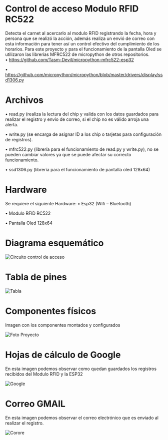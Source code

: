 # Control de acceso Modulo RFID RC522

Detecta el carnet al acercarlo al modulo RFID registrando la fecha, hora y persona que se realizó la acción, además realiza un envió de correo con esta información para tener así un control efectivo del cumplimiento de los horarios. 
Para este proyecto y para el funcionamiento de la pantalla Oled se utilizaron las librerías MFRC522 de micropython de otros repositorios.      
•	https://github.com/Tasm-Devil/micropython-mfrc522-esp32

•	https://github.com/micropython/micropython/blob/master/drivers/display/ssd1306.py

# Archivos

•	read.py (realiza la lectura del chip y valida con los datos guardados para realizar el registro y envío de correo, si el chip no es válido arroja una alerta.

•	write.py (se encarga de asignar ID a los chip o tarjetas para configuración de registros).

•	mfrc522.py (librería para el funcionamiento de read.py y write.py), no se pueden cambiar valores ya que se puede afectar su correcto funcionamiento.

•	ssd1306.py (librería para el funcionamiento de pantalla oled 128x64)

# Hardware
Se requiere el siguiente Hardware:
•	Esp32 (Wifi – Bluetooth)

•	Modulo RFID RC522

•	Pantalla Oled 128x64

# Diagrama esquemático 

![Circuito control de acceso](https://user-images.githubusercontent.com/86446435/127217041-d98898ce-b07b-40f2-9292-63c7fd51e0d5.png)

# Tabla de pines 

![Tabla](https://user-images.githubusercontent.com/86446435/127217419-3ef17d19-4cea-4bb4-b3a3-6c4a8e2276b0.PNG)

# Componentes físicos 
Imagen con los componentes montados y configurados 

![Foto Proyecto](https://user-images.githubusercontent.com/86446435/127217125-533d5171-a248-4843-816b-6e7394ba1293.jpg)


# Hojas de cálculo de Google
En esta imagen podemos observar como quedan guardados los registros recibidos del Modulo RFID y la ESP32

![Google](https://user-images.githubusercontent.com/86446435/127220732-234a173c-b126-4dd4-8f76-3d74a9c79366.jpg)

# Correo GMAIL
En esta imagen podemos observar el correo electrónico que es enviado al realizar el registro. 

![Corore](https://user-images.githubusercontent.com/86446435/127217096-d4496ca6-0096-4dcb-a850-3bf0ea9d198c.jpg)
